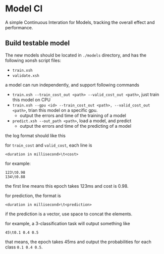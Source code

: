 # Model CI

A simple Continuous Interation for Models, tracking the overall effect and performance.

## Build testable model
The new models should be located in `./models` directory, and has the following xonsh script files:

- `train.xsh`
- `validate.xsh`

a model can run independently, and support following commands

- `train.xsh --train_cost_out <path> --valid_cost_out <path>`, just train this model on CPU
- `train.xsh --gpu <id> --train_cost_out <path>, --valid_cost_out <path>`, trian this model on a specific gpu.
  - output the errors and time of the training of a model
- `predict.xsh --out_path <path>`, load a model, and predict
  - output the errors and time of the predicting of a model

the log format should like this

for `train_cost` and `valid_cost`, each line is

```
<duration in millisecond>\t<cost>
```

for example:

```
123\t0.98
134\t0.88
```
the first line means this epoch takes 123ms and cost is 0.98.

for prediction, the format is

```
<duration in millisecond>\t<prediction>
```
if the prediction is a vector, use space to concat the elements.

for example, a 3-classification task will output something like

```
45\t0.1 0.4 0.5
```
that means, the epoch takes 45ms and output the probabilities for each class `0.1 0.4 0.5`.
